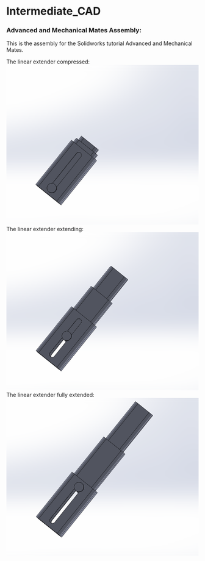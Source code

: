 # Intermediate_CAD

### Advanced and Mechanical Mates Assembly:
This is the assembly for the Solidworks tutorial Advanced and Mechanical Mates.

The linear extender compressed:
![random text](Images/Advanced_And_Mechanical_Mates_A.PNG)
The linear extender extending:
![random text](Images/Advanced_And_Mechanical_Mates_B.PNG)
The linear extender fully extended:
![random text](Images/Advanced_And_Mechanical_Mates_C.PNG)
